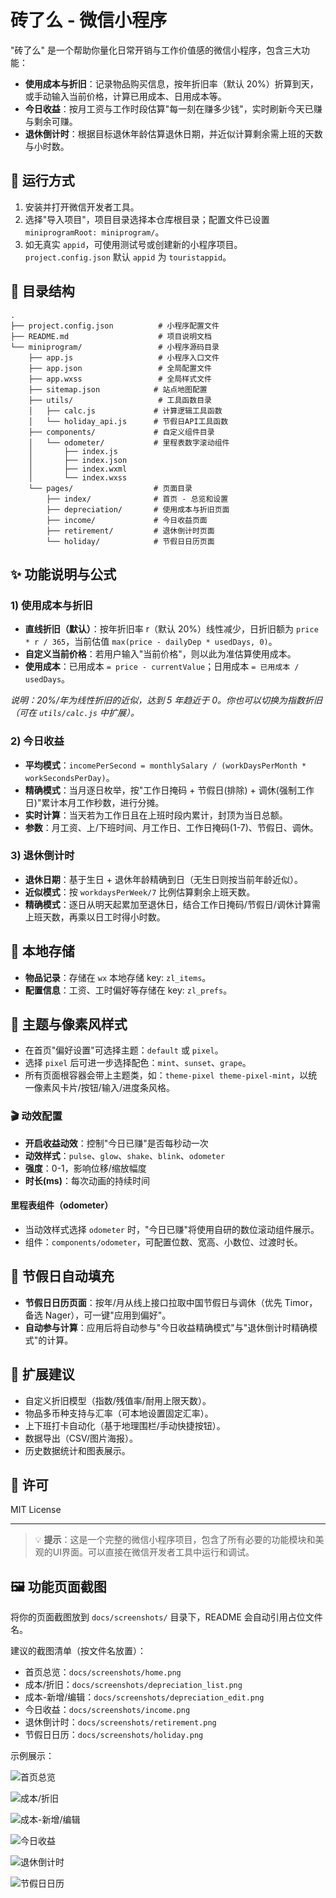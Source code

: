 # 砖了么 - 微信小程序

"砖了么" 是一个帮助你量化日常开销与工作价值感的微信小程序，包含三大功能：

- **使用成本与折旧**：记录物品购买信息，按年折旧率（默认 20%）折算到天，或手动输入当前价格，计算已用成本、日用成本等。
- **今日收益**：按月工资与工作时段估算"每一刻在赚多少钱"，实时刷新今天已赚与剩余可赚。
- **退休倒计时**：根据目标退休年龄估算退休日期，并近似计算剩余需上班的天数与小时数。

## 🚀 运行方式

1. 安装并打开微信开发者工具。
2. 选择"导入项目"，项目目录选择本仓库根目录；配置文件已设置 `miniprogramRoot: miniprogram/`。
3. 如无真实 `appid`，可使用测试号或创建新的小程序项目。`project.config.json` 默认 `appid` 为 `touristappid`。

## 📁 目录结构

```
.
├── project.config.json          # 小程序配置文件
├── README.md                    # 项目说明文档
└── miniprogram/                 # 小程序源码目录
    ├── app.js                   # 小程序入口文件
    ├── app.json                 # 全局配置文件
    ├── app.wxss                 # 全局样式文件
    ├── sitemap.json            # 站点地图配置
    ├── utils/                   # 工具函数目录
    │   ├── calc.js             # 计算逻辑工具函数
    │   └── holiday_api.js      # 节假日API工具函数
    ├── components/             # 自定义组件目录
    │   └── odometer/           # 里程表数字滚动组件
    │       ├── index.js
    │       ├── index.json
    │       ├── index.wxml
    │       └── index.wxss
    └── pages/                  # 页面目录
        ├── index/              # 首页 - 总览和设置
        ├── depreciation/       # 使用成本与折旧页面
        ├── income/             # 今日收益页面
        ├── retirement/         # 退休倒计时页面
        └── holiday/            # 节假日日历页面
```

## ✨ 功能说明与公式

### 1) 使用成本与折旧

- **直线折旧（默认）**：按年折旧率 r（默认 20%）线性减少，日折旧额为 `price * r / 365`，当前估值 `max(price - dailyDep * usedDays, 0)`。
- **自定义当前价格**：若用户输入"当前价格"，则以此为准估算使用成本。
- **使用成本**：已用成本 `= price - currentValue`；日用成本 `= 已用成本 / usedDays`。

*说明：20%/年为线性折旧的近似，达到 5 年趋近于 0。你也可以切换为指数折旧（可在 `utils/calc.js` 中扩展）。*

### 2) 今日收益

- **平均模式**：`incomePerSecond = monthlySalary / (workDaysPerMonth * workSecondsPerDay)`。
- **精确模式**：当月逐日枚举，按"工作日掩码 + 节假日(排除) + 调休(强制工作日)"累计本月工作秒数，进行分摊。
- **实时计算**：当天若为工作日且在上班时段内累计，封顶为当日总额。
- **参数**：月工资、上/下班时间、月工作日、工作日掩码(1-7)、节假日、调休。

### 3) 退休倒计时

- **退休日期**：基于生日 + 退休年龄精确到日（无生日则按当前年龄近似）。
- **近似模式**：按 `workdaysPerWeek/7` 比例估算剩余上班天数。
- **精确模式**：逐日从明天起累加至退休日，结合工作日掩码/节假日/调休计算需上班天数，再乘以日工时得小时数。

## 💾 本地存储

- **物品记录**：存储在 `wx` 本地存储 key: `zl_items`。
- **配置信息**：工资、工时偏好等存储在 key: `zl_prefs`。

## 🎨 主题与像素风样式

- 在首页"偏好设置"可选择主题：`default` 或 `pixel`。
- 选择 `pixel` 后可进一步选择配色：`mint`、`sunset`、`grape`。
- 所有页面根容器会带上主题类，如：`theme-pixel theme-pixel-mint`，以统一像素风卡片/按钮/输入/进度条风格。

### 🎬 动效配置

- **开启收益动效**：控制"今日已赚"是否每秒动一次
- **动效样式**：`pulse`、`glow`、`shake`、`blink`、`odometer`
- **强度**：0-1，影响位移/缩放幅度
- **时长(ms)**：每次动画的持续时间

#### 里程表组件（odometer）

- 当动效样式选择 `odometer` 时，"今日已赚"将使用自研的数位滚动组件展示。
- 组件：`components/odometer`，可配置位数、宽高、小数位、过渡时长。

## 📅 节假日自动填充

- **节假日日历页面**：按年/月从线上接口拉取中国节假日与调休（优先 Timor，备选 Nager），可一键"应用到偏好"。
- **自动参与计算**：应用后将自动参与"今日收益精确模式"与"退休倒计时精确模式"的计算。

## 🔧 扩展建议

- 自定义折旧模型（指数/残值率/耐用上限天数）。
- 物品多币种支持与汇率（可本地设置固定汇率）。
- 上下班打卡自动化（基于地理围栏/手动快捷按钮）。
- 数据导出（CSV/图片海报）。
- 历史数据统计和图表展示。

## 📄 许可

MIT License

---

> 💡 **提示**：这是一个完整的微信小程序项目，包含了所有必要的功能模块和美观的UI界面。可以直接在微信开发者工具中运行和调试。

## 🖼️ 功能页面截图

将你的页面截图放到 `docs/screenshots/` 目录下，README 会自动引用占位文件名。

建议的截图清单（按文件名放置）：
- 首页总览：`docs/screenshots/home.png`
- 成本/折旧：`docs/screenshots/depreciation_list.png`
- 成本-新增/编辑：`docs/screenshots/depreciation_edit.png`
- 今日收益：`docs/screenshots/income.png`
- 退休倒计时：`docs/screenshots/retirement.png`
- 节假日日历：`docs/screenshots/holiday.png`

示例展示：

![首页总览](docs/screenshots/home.png)

![成本/折旧](docs/screenshots/depreciation_list.png)

![成本-新增/编辑](docs/screenshots/depreciation_edit.png)

![今日收益](docs/screenshots/income.png)

![退休倒计时](docs/screenshots/retirement.png)

![节假日日历](docs/screenshots/holiday.png)
